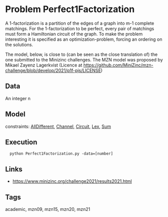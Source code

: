 # Problem Perfect1Factorization

A 1-factorization is a partition of the edges of a graph into m-1 complete matchings.
For the 1-factorization to be perfect, every pair of matchings must form a Hamiltonian circuit of the graph.
To make the problem interesting it is specified as an optimization-problem, forcing an ordering on the solutions.

The model, below, is close to (can be seen as the close translation of) the one submitted to the Minizinc challenges.
The MZN model was proposed by Mikael Zayenz Lagerkvist (Licence at https://github.com/MiniZinc/mzn-challenge/blob/develop/2021/p1f-pjs/LICENSE)

## Data
  An integer n

## Model
  constraints: [AllDifferent](http://pycsp.org/documentation/constraints/AllDifferent), [Channel](http://pycsp.org/documentation/constraints/Channel), [Circuit](http://pycsp.org/documentation/constraints/Circuit), [Lex](http://pycsp.org/documentation/constraints/Lex), [Sum](http://pycsp.org/documentation/constraints/Sum)

## Execution
```
  python Perfect1Factorization.py -data=[number]
```

## Links
  - https://www.minizinc.org/challenge2021/results2021.html

## Tags
  academic, mzn09, mzn15, mzn20, mzn21
